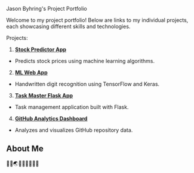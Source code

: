 Jason Byhring's Project Portfolio

Welcome to my project portfolio! Below are links to my individual projects, each showcasing different skills and technologies. 

Projects:
1. **[Stock Predictor App](https://your-streamlit-cloud-url-for-stock-predictor)**
- Predicts stock prices using machine learning algorithms.
2. **[ML Web App](https://your-streamlit-cloud-url-for-ml-web-app)**
- Handwritten digit recognition using TensorFlow and Keras.
3. **[Task Master Flask App](https://your-streamlit-cloud-url-for-task-master-flask-app)**
- Task management application built with Flask.
4. **[GitHub Analytics Dashboard](https://your-streamlit-cloud-url-for-github-analytics-dashboard)**
- Analyzes and visualizes GitHub repository data.
## About Me
🧠🐍🌏🇺🇸🎯🍍🌿💥
